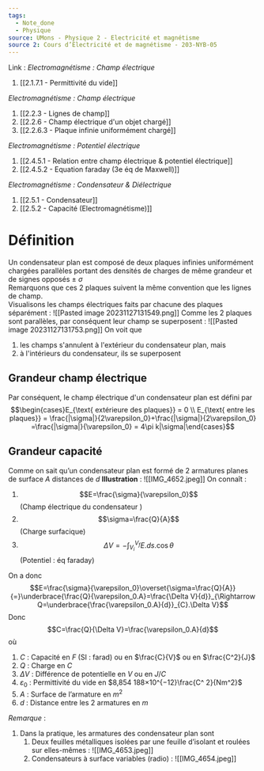 ```yaml
---
tags:
  - Note_done
  - Physique
source: UMons - Physique 2 - Electricité et magnétisme
source 2: Cours d’Électricité et de magnétisme - 203-NYB-05
---
```


Link :
_Electromagnétisme : Champ électrique_
1. [[2.1.7.1 - Permittivité du vide]]

_Electromagnétisme : Champ électrique_
1. [[2.2.3 - Lignes de champ]]
2. [[2.2.6 - Champ électrique d'un objet chargé]]
3. [[2.2.6.3 - Plaque infinie uniformément chargé]]

_Electromagnétisme : Potentiel électrique_
1. [[2.4.5.1 - Relation entre champ électrique & potentiel électrique]]
2. [[2.4.5.2 - Equation faraday (3e éq de Maxwell)]]

_Electromagnétisme : Condensateur & Diélectrique_
1. [[2.5.1 - Condensateur]]
2. [[2.5.2 - Capacité (Electromagnétisme)]]

# Définition
Un condensateur plan est composé de deux plaques infinies uniformément chargées parallèles portant des densités de charges de même grandeur et de signes opposés ± $\sigma$ 
\
Remarquons que ces 2 plaques suivent la même convention que les lignes de champ.
\
Visualisons les champs électriques faits par chacune des plaques séparément :
![[Pasted image 20231127131549.png]]
Comme les 2 plaques sont parallèles, par conséquent leur champ se superposent :
![[Pasted image 20231127131753.png]]
On voit que 
1. les champs s'annulent à l'extérieur du condensateur plan, mais 
2. à l'intérieurs du condensateur, ils se superposent
## Grandeur champ électrique 
Par conséquent, le champ électrique d'un condensateur plan est défini par $$\begin{cases}E_{\text{ extérieure des plaques}} = 0 \\ E_{\text{ entre les plaques}} = \frac{|\sigma|}{2\varepsilon_0}+\frac{|\sigma|}{2\varepsilon_0} =\frac{|\sigma|}{\varepsilon_0}  = 4\pi k|\sigma|\end{cases}$$
## Grandeur capacité 
Comme on sait qu’un condensateur plan est formé de 2 armatures planes de surface $A$ distances de $d$ 
**Illustration** : ![[IMG_4652.jpeg]]
On connaît :
1. $$E=\frac{\sigma}{\varepsilon_0}$$ (Champ électrique du condensateur )
2. $$\sigma=\frac{Q}{A}$$ (Charge surfacique)
3. $$\Delta V=-\int^{V_f}_{V_i} E.ds.\cos\theta$$ (Potentiel : éq faraday)

On a donc $$E=\frac{\sigma}{\varepsilon_0}\overset{\sigma=\frac{Q}{A}}{=}\underbrace{\frac{Q}{\varepsilon_0.A}=\frac{\Delta V}{d}}_{\Rightarrow Q=\underbrace{\frac{\varepsilon_0.A}{d}}_{C}.\Delta V}$$ Donc $$C=\frac{Q}{\Delta V}=\frac{\varepsilon_0.A}{d}$$ où 
1. $C$ : Capacité en $F$ (SI : farad) ou en $\frac{C}{V}$ ou en $\frac{C^2}{J}$ 
2. $Q$ : Charge en $C$
3. $\Delta V$ : Différence de potentielle en $V$ ou en $J/C$ 
4. $\varepsilon_0$ : Permittivité du vide en $8,854 188×10^{−12}\frac{C^ 2}{Nm^2}$ 
5. $A$ : Surface de l’armature en $m^2$ 
6. $d$ : Distance entre les 2 armatures en $m$ 

_Remarque_ :
1. Dans la pratique, les armatures des condensateur plan sont 
	1. Deux feuilles métalliques isolées par une feuille d’isolant et roulées sur elles-mêmes : ![[IMG_4653.jpeg]]
	2. Condensateurs à surface variables (radio) : ![[IMG_4654.jpeg]]
